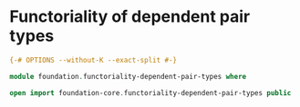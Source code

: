 # Functoriality of dependent pair types

```agda
{-# OPTIONS --without-K --exact-split #-}

module foundation.functoriality-dependent-pair-types where

open import foundation-core.functoriality-dependent-pair-types public
```
